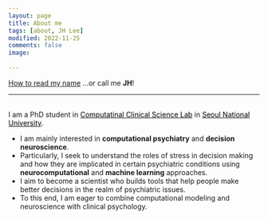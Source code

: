 ```yaml
---
layout: page
title: About me
tags: [about, JH Lee]
modified: 2022-11-25
comments: false
image:
  
---
```


<a href="http://ipa-reader.xyz/?text=d%CD%A1%CA%92%CA%B0%CA%8C%CC%9D%C5%8B%20hj%CA%8C%CC%9D%CC%86n&voice=Ivy" class="btn btn--primary">How to read my name</a> ...or call me **JH**! 

---
<br>I am a PhD student in <a href="https://ccs-lab.github.io/" style="color: black">Computatinal Clinical Science Lab</a> in <a href="https://en.snu.ac.kr/index.html" style="color: black">Seoul National University</a>. 
* I am mainly interested in **computational psychiatry** and **decision neuroscience**. 
* Particularly, I seek to understand the roles of stress in decision making and how they are implicated in certain psychiatric conditions using **neurocomputational** and **machine learning** approaches. 
* I aim to become a scientist who builds tools that help people make better decisions in the realm of psychiatric issues. 
* To this end, I am eager to combine computational modeling and neuroscience with clinical psychology. <br />



